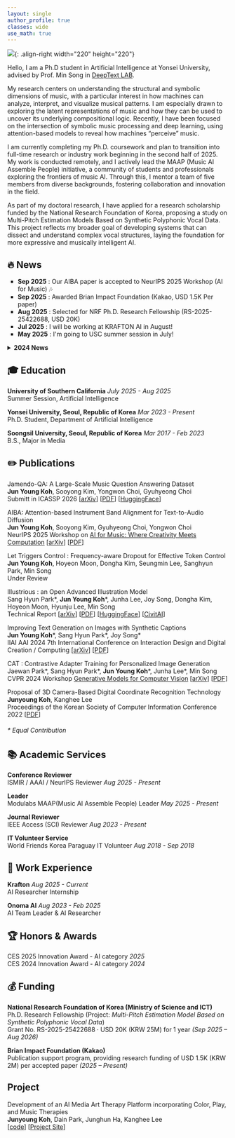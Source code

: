 ```yaml
---
layout: single
author_profile: true
classes: wide
use_math: true
---
```


![]({{site.url}}/assets/images/cv-photo.png){: .align-right width="220" height="220"}

Hello, I am a Ph.D student in Artificial Intelligence at Yonsei University, advised by Prof. Min Song in [DeepText LAB](https://deeptext.yonsei.ac.kr/home).

My research centers on understanding the structural and symbolic dimensions of music, with a particular interest in how machines can analyze, interpret, and visualize musical patterns. I am especially drawn to exploring the latent representations of music and how they can be used to uncover its underlying compositional logic. Recently, I have been focused on the intersection of symbolic music processing and deep learning, using attention-based models to reveal how machines “perceive” music.

I am currently completing my Ph.D. coursework and plan to transition into full-time research or industry work beginning in the second half of 2025. My work is conducted remotely, and I actively lead the MAAP (Music AI Assemble People) initiative, a community of students and professionals exploring the frontiers of music AI. Through this, I mentor a team of five members from diverse backgrounds, fostering collaboration and innovation in the field.

As part of my doctoral research, I have applied for a research scholarship funded by the National Research Foundation of Korea, proposing a study on Multi-Pitch Estimation Models Based on Synthetic Polyphonic Vocal Data. This project reflects my broader goal of developing systems that can dissect and understand complex vocal structures, laying the foundation for more expressive and musically intelligent AI.

## 🔥 News
<ul style="list-style-type: square;">
  <li><strong>Sep 2025</strong> : Our AIBA paper is accepted to NeurIPS 2025 Workshop (AI for Music) 🎶 </li>
  <li><strong>Sep 2025</strong> : Awarded Brian Impact Foundation (Kakao, USD 1.5K Per paper)  </li>
  <li><strong>Aug 2025</strong> : Selected for NRF Ph.D. Research Fellowship (RS-2025-25422688, USD 20K) </li>
  <li><strong>Jul 2025</strong> : I will be working at KRAFTON AI in August! </li>
  <li><strong>May 2025</strong> : I'm going to USC summer session in July! </li>
</ul>

<details>
  <summary><strong> 2024 News </strong></summary>
  <ul style="list-style-type: square;">
    <li><strong>Oct 2024</strong> : Our model has been downloaded over 33,000 times and has ranked 7th among trending models worldwide! </li>
    <li><strong>Sep 2024</strong> : Illustrious technical report is submitted in arXiv and HuggingFace! </li>
    <li><strong>Aug 2024</strong> : 1st Anniversary at my first company, Onoma AI 🎉 </li>
    <li><strong>May 2024</strong> : One paper is accepted to IIAI-AAI 2024!</li>
    <li><strong>Jan 2024</strong> : One paper is accepted to CVPR!</li>
  </ul>
</details>

## 🎓 Education

**University of Southern California** *July 2025 - Aug 2025* <br>
Summer Session, Artificial Intelligence

**Yonsei University, Seoul, Republic of Korea** *Mar 2023 - Present*  
Ph.D. Student, Department of Artificial Intelligence  

**Soongsil University, Seoul, Republic of Korea** *Mar 2017 - Feb 2023*  
B.S., Major in Media

## ✏️ Publications  

Jamendo-QA: A Large-Scale Music Question Answering Dataset <br>
**Jun Young Koh**, Sooyong Kim, Yongwon Choi, Gyuhyeong Choi <br>
Submitt in ICASSP 2026 [[arXiv](https://arxiv.org/abs/2509.15662)] [[PDF](https://arxiv.org/pdf/2509.15662)] [[HuggingFace](https://huggingface.co/datasets/m-a-a-p/Jamendo-QA)]

AIBA: Attention-based Instrument Band Alignment for Text-to-Audio Diffusion <br>
**Jun Young Koh**, Sooyong Kim, Gyuhyeong Choi, Yongwon Choi <br>
NeurIPS 2025 Workshop on [AI for Music: Where Creativity Meets Computation](https://aiformusicworkshop.github.io/) [[arXiv](https://arxiv.org/abs/2509.20891)] [[PDF](https://arxiv.org/pdf/2509.20891)]

Let Triggers Control : Frequency-aware Dropout for Effective Token Control <br>
**Jun Young Koh**, Hoyeon Moon, Dongha Kim, Seungmin Lee, Sanghyun Park, Min Song <br>
Under Review

Illustrious : an Open Advanced Illustration Model <br>
Sang Hyun Park\*, **Jun Young Koh**\*, Junha Lee, Joy Song, Dongha Kim, Hoyeon Moon, Hyunju Lee, Min Song <br>
Technical Report [[arXiv](https://arxiv.org/abs/2409.19946)] [[PDF](https://arxiv.org/pdf/2409.19946)] [[HuggingFace](https://huggingface.co/OnomaAIResearch/Illustrious-xl-early-release-v0)] [[CivitAI](https://civitai.com/models/795765/illustrious-xl)]

Improving Text Generation on Images with Synthetic Captions <br>
**Jun Young Koh**\*, Sang Hyun Park\*, Joy Song\* <br>
IIAI AAI 2024 7th International Conference on Interaction Design and Digital Creation / Computing [[arXiv](https://arxiv.org/abs/2406.00505)] [[PDF](https://arxiv.org/abs/2406.00505.pdf)]

CAT : Contrastive Adapter Training for Personalized Image Generation <br>
Jaewan Park\*, Sang Hyun Park\*, **Jun Young Koh**\*, Junha Lee\*, Min Song <br>
CVPR 2024 Workshop [Generative Models for Computer Vision](https://generative-vision.github.io/workshop-CVPR-24/) [[arXiv](https://arxiv.org/abs/2404.07554)] [[PDF](https://arxiv.org/pdf/2404.07554.pdf)]

Proposal of 3D Camera-Based Digital Coordinate Recognition Technology <br>
**Junyoung Koh**, Kanghee Lee  
Proceedings of the Korean Society of Computer Information Conference 2022 [[PDF](https://koreascience.kr/article/CFKO202232249429413.pdf)]

###### * *Equal Contribution*

## 📚 Academic Services

**Conference Reviewer** <br>
ISMIR / AAAI / NeurIPS Reviewer *Aug 2025 - Present*

**Leader**<br>
Modulabs MAAP(Music AI Assemble People) Leader *May 2025 - Present*

**Journal Reviewer**<br> 
IEEE Access (SCI) Reviewer *Aug 2023 - Present*

**IT Volunteer Service**<br> 
World Friends Korea Paraguay IT Volunteer *Aug 2018 - Sep 2018*

## 🏢 Work Experience

**Krafton** *Aug 2025 - Current* <br>
AI Researcher Internship

**Onoma AI** *Aug 2023 - Feb 2025* <br>
AI Team Leader & AI Researcher

## 🏆 Honors & Awards
CES 2025 Innovation Award - AI category *2025* <br>
CES 2024 Innovation Award - AI category *2024* <br>

## 💰 Funding
**National Research Foundation of Korea (Ministry of Science and ICT)**  
Ph.D. Research Fellowship (Project: *Multi-Pitch Estimation Model Based on Synthetic Polyphonic Vocal Data*)  
Grant No. RS-2025-25422688 · USD 20K (KRW 25M) for 1 year *(Sep 2025 – Aug 2026)*

**Brian Impact Foundation (Kakao)**  
Publication support program, providing research funding of USD 1.5K (KRW 2M) per accepted paper *(2025 – Present)*


## Project
Development of an AI Media Art Therapy Platform incorporating Color, Play, and Music Therapies <br>
**Junyoung Koh**, Dain Park, Junghun Ha, Kanghee Lee  
[[code](https://github.com/FW2022)] [[Project Site](https://space4-u-client.vercel.app/space)]
